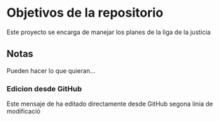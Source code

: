 # Objetivos de la repositorio

Este proyecto se encarga de manejar los planes de la liga de la justicia


## Notas
Pueden hacer lo que quieran...


### Edicion desde GitHub
Este mensaje de ha editado directamente desde GitHub
segona linia de modificació

